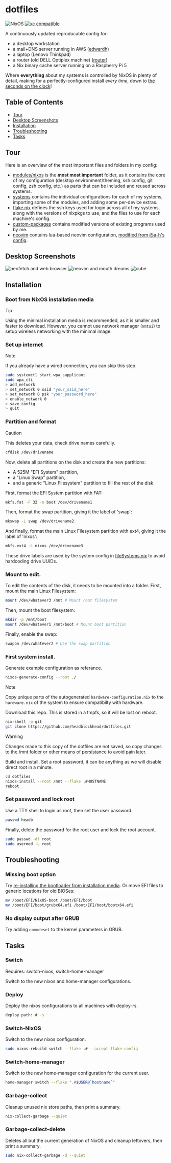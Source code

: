 # dotfiles

![NixOS](https://img.shields.io/badge/NIXOS-5277C3.svg?logo=NixOS&logoColor=white) [![xc compatible](https://xcfile.dev/badge.svg)](https://xcfile.dev) 

A continuously updated reproducable config for:
- a desktop workstation
- a mail+DNS server running in AWS ([edwardh](systems/edwardh))
- a laptop (Lenovo Thinkpad)
- a router (old DELL Optiplex machine) ([router](systems/router))
- a Nix binary cache server running on a Raspberry Pi 5

Where **everything** about my systems is controlled by NixOS in plenty of detail, making for a perfectly-configured install *every time*, down to [the seconds on the clock](https://github.com/headblockhead/dotfiles/blob/dddba60346632e95b1840a7c95379396a8193fd1/modules/nixos/desktop.nix#L125)!

## Table of Contents

  * [Tour](#tour)
  * [Desktop Screenshots](#desktop-screenshots)
  * [Installation](#installation)
  * [Troubleshooting](#troubleshooting)
  * [Tasks](#tasks)

## Tour

Here is an overview of the most important files and folders in my config:

  * [modules/nixos](modules/nixos) is the **most most important** folder, as it contains the core of my configuration (desktop environment/theming, ssh config, git config, zsh config, etc.) as parts that can be included and reused across systems.
  * [systems](systems) contains the individual configurations for each of my systems, importing some of the modules, and adding some per-device extras.
  * [flake.nix](flake.nix) defines the ssh keys used for login across all of my systems, along with the versions of nixpkgs to use, and the files to use for each machine's config.
  * [custom-packages](custom-packages) contains modified versions of existing programs used by me.
  * [neovim](neovim) contains lua-based neovim configuration, [modified from @a-h's config](https://github.com/a-h/dotfiles/tree/3037eb252c0aab44d420c52b61fb98f17c6923a0/.config/nvim/lua).

## Desktop Screenshots

![neofetch and web browser](screenshots/edward-desktop-01-01.png)
![neovim and mouth dreams](screenshots/edward-desktop-01-02.png)
![cube](screenshots/edward-desktop-01-03.png)

## Installation

### Boot from NixOS installation media

> [!TIP]
> Using the minimal installation media is recommended, as it is smaller and faster to download. However, you cannot use network manager (`nmtui`) to setup wireless networking with the minimal image.

### Set up internet

> [!NOTE]
> If you already have a wired connection, you can skip this step.

```bash
sudo systemctl start wpa_supplicant
sudo wpa_cli
> add_network
> set_network 0 ssid "your_ssid_here"
> set_network 0 psk "your_password_here"
> enable_network 0
> save_config
> quit
```

### Partition and format

> [!CAUTION]
> This deletes your data, check drive names carefully.

```bash
cfdisk /dev/drivename
```

Now, delete all partitions on the disk and create the new partitions:
  - A 525M "EFI System" partition,
  - a "Linux Swap" partition,
  - and a generic "Linux Filesystem" partition to fill the rest of the disk.

First, format the EFI System partition with FAT:

```bash
mkfs.fat -F 32 -n boot /dev/drivename1
```

Then, format the swap partition, giving it the label of 'swap':

```bash
mkswap -L swap /dev/drivename2
```

And finally, format the main Linux Filesystem partition with ext4, giving it the label of 'nixos':

```bash
mkfs.ext4 -L nixos /dev/drivename3
```

These drive labels are used by the system config in [fileSystems.nix](modules/nixos/fileSystems.nix) to avoid hardcoding drive UUIDs.

### Mount to edit.

To edit the contents of the disk, it needs to be mounted into a folder.
First, mount the main Linux Filesystem:

```bash
mount /dev/whatever3 /mnt # Mount root filesystem
```

Then, mount the boot filesystem:

```bash
mkdir -p /mnt/boot
mount /dev/whatever1 /mnt/boot # Mount boot partition
```

Finally, enable the swap:

```bash
swapon /dev/whatever2 # Use the swap partition
```


### First system install.

Generate example configuration as referance.
```bash
nixos-generate-config --root ./
```

> [!NOTE]
> Copy unique parts of the autogenerated `hardware-configuration.nix` to the `hardware.nix` of the system to ensure compatibilty with hardware.

Download this repo. This is stored in a tmpfs, so it will be lost on reboot.
```bash
nix-shell -p git
git clone https://github.com/headblockhead/dotfiles.git
```

> [!WARNING]
> Changes made to this copy of the dotfiles are not saved, so copy changes to the /mnt folder or other means of persistance to avoid pain later.

Build and install. Set a root password, it can be anything as we will disable direct root in a minute.
```bash
cd dotfiles
nixos-install --root /mnt --flake .#HOSTNAME
reboot
```

### Set password and lock root

Use a TTY shell to login as root, then set the user password.

```bash
passwd headb
```

Finally, delete the password for the root user and lock the root account.

```bash
sudo passwd -dl root
sudo usermod -L root
```

## Troubleshooting

### Missing boot option

Try [re-installing the bootloader from installation media](https://nixos.wiki/wiki/Bootloader#Re-installing_the_bootloader).
Or move EFI files to generic locations for old BIOSes:
```bash
mv /boot/EFI/NixOS-boot /boot/EFI/boot
mv /boot/EFI/boot/grubx64.efi /boot/EFI/boot/bootx64.efi
```

### No display output after GRUB

Try adding `nomodeset` to the kernel parameters in GRUB.

## Tasks

### Switch

Requires: switch-nixos, switch-home-manager

Switch to the new nixos and home-manager configurations.

### Deploy

Deploy the nixos configurations to all machines with deploy-rs.

```bash
deploy path:.# -s
```

### Switch-NixOS

Switch to the new nixos configuration.

```bash
sudo nixos-rebuild switch --flake .# --accept-flake-config
```

### Switch-home-manager

Switch to the new home-manager configuration for the current user.

```bash
home-manager switch --flake ".#$USER@`hostname`" 
```

### Garbage-collect

Cleanup unused nix store paths, then print a summary.

```bash
nix-collect-garbage --quiet
```

### Garbage-collect-delete

Deletes all but the current generation of NixOS and cleanup leftovers, then print a summary.

```bash
sudo nix-collect-garbage -d --quiet
```
